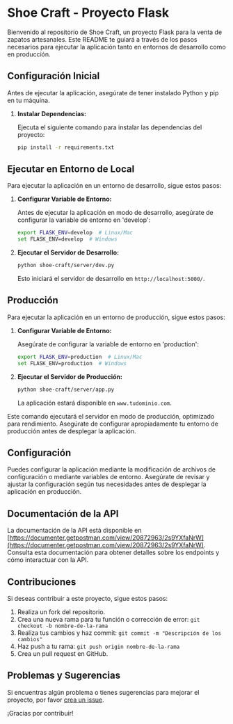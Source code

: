 # Shoe Craft - Proyecto Flask

Bienvenido al repositorio de Shoe Craft, un proyecto Flask para la venta de zapatos artesanales. Este README te guiará a través de los pasos necesarios para ejecutar la aplicación tanto en entornos de desarrollo como en producción.

## Configuración Inicial

Antes de ejecutar la aplicación, asegúrate de tener instalado Python y pip en tu máquina.

1. **Instalar Dependencias:**

   Ejecuta el siguiente comando para instalar las dependencias del proyecto:

   ```bash
   pip install -r requirements.txt
   ```

## Ejecutar en Entorno de Local

Para ejecutar la aplicación en un entorno de desarrollo, sigue estos pasos:

1. **Configurar Variable de Entorno:**

   Antes de ejecutar la aplicación en modo de desarrollo, asegúrate de configurar la variable de entorno en 'develop':

   ```bash
   export FLASK_ENV=develop  # Linux/Mac
   set FLASK_ENV=develop  # Windows
   ```

2. **Ejecutar el Servidor de Desarrollo:**

   ```bash
   python shoe-craft/server/dev.py
   ```

   Esto iniciará el servidor de desarrollo en `http://localhost:5000/`.

## Producción

Para ejecutar la aplicación en un entorno de producción, sigue estos pasos:

1. **Configurar Variable de Entorno:**

   Asegúrate de configurar la variable de entorno en 'production':

   ```bash
   export FLASK_ENV=production  # Linux/Mac
   set FLASK_ENV=production  # Windows
   ```

2. **Ejecutar el Servidor de Producción:**

   ```bash
   python shoe-craft/server/app.py
   ```

   La aplicación estará disponible en `www.tudominio.com`.

Este comando ejecutará el servidor en modo de producción, optimizado para rendimiento. Asegúrate de configurar apropiadamente tu entorno de producción antes de desplegar la aplicación.

## Configuración

Puedes configurar la aplicación mediante la modificación de archivos de configuración o mediante variables de entorno. Asegúrate de revisar y ajustar la configuración según tus necesidades antes de desplegar la aplicación en producción.

## Documentación de la API

La documentación de la API está disponible en [https://documenter.getpostman.com/view/20872963/2s9YXfaNrW](https://documenter.getpostman.com/view/20872963/2s9YXfaNrW). Consulta esta documentación para obtener detalles sobre los endpoints y cómo interactuar con la API.


## Contribuciones

Si deseas contribuir a este proyecto, sigue estos pasos:

1. Realiza un fork del repositorio.
2. Crea una nueva rama para tu función o corrección de error: `git checkout -b nombre-de-la-rama`
3. Realiza tus cambios y haz commit: `git commit -m "Descripción de los cambios"`
4. Haz push a tu rama: `git push origin nombre-de-la-rama`
5. Crea un pull request en GitHub.

## Problemas y Sugerencias

Si encuentras algún problema o tienes sugerencias para mejorar el proyecto, por favor [crea un issue](https://github.com/tu-usuario/shoe-craft/issues).

¡Gracias por contribuir!